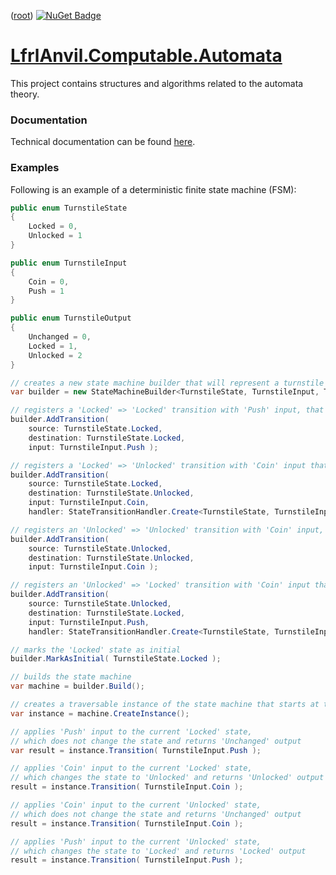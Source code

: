 ﻿([root](https://github.com/CalionVarduk/LfrlAnvil/blob/main/readme.md))
[![NuGet Badge](https://buildstats.info/nuget/LfrlAnvil.Computable.Automata)](https://www.nuget.org/packages/LfrlAnvil.Computable.Automata/)

# [LfrlAnvil.Computable.Automata](https://github.com/CalionVarduk/LfrlAnvil/tree/main/src/LfrlAnvil.Computable/LfrlAnvil.Computable.Automata)

This project contains structures and algorithms related to the automata theory.

### Documentation

Technical documentation can be found [here](https://calionvarduk.github.io/LfrlAnvil/api/LfrlAnvil.Computable.Automata/LfrlAnvil.Computable.Automata.html).

### Examples

Following is an example of a deterministic finite state machine (FSM):
```csharp
public enum TurnstileState
{
    Locked = 0,
    Unlocked = 1
}

public enum TurnstileInput
{
    Coin = 0,
    Push = 1
}

public enum TurnstileOutput
{
    Unchanged = 0,
    Locked = 1,
    Unlocked = 2
}

// creates a new state machine builder that will represent a turnstile state machine
var builder = new StateMachineBuilder<TurnstileState, TurnstileInput, TurnstileOutput>( TurnstileOutput.Unchanged );

// registers a 'Locked' => 'Locked' transition with 'Push' input, that returns the default 'Unchanged' output
builder.AddTransition(
    source: TurnstileState.Locked,
    destination: TurnstileState.Locked,
    input: TurnstileInput.Push );

// registers a 'Locked' => 'Unlocked' transition with 'Coin' input that returns the 'Unlocked' output
builder.AddTransition(
    source: TurnstileState.Locked,
    destination: TurnstileState.Unlocked,
    input: TurnstileInput.Coin,
    handler: StateTransitionHandler.Create<TurnstileState, TurnstileInput, TurnstileOutput>( _ => TurnstileOutput.Unlocked ) );

// registers an 'Unlocked' => 'Unlocked' transition with 'Coin' input, that returns the default 'Unchanged' output
builder.AddTransition(
    source: TurnstileState.Unlocked,
    destination: TurnstileState.Unlocked,
    input: TurnstileInput.Coin );

// registers an 'Unlocked' => 'Locked' transition with 'Coin' input that returns the 'Locked' output
builder.AddTransition(
    source: TurnstileState.Unlocked,
    destination: TurnstileState.Locked,
    input: TurnstileInput.Push,
    handler: StateTransitionHandler.Create<TurnstileState, TurnstileInput, TurnstileOutput>( _ => TurnstileOutput.Locked ) );

// marks the 'Locked' state as initial
builder.MarkAsInitial( TurnstileState.Locked );

// builds the state machine
var machine = builder.Build();

// creates a traversable instance of the state machine that starts at the initial 'Locked' state
var instance = machine.CreateInstance();

// applies 'Push' input to the current 'Locked' state,
// which does not change the state and returns 'Unchanged' output
var result = instance.Transition( TurnstileInput.Push );

// applies 'Coin' input to the current 'Locked' state,
// which changes the state to 'Unlocked' and returns 'Unlocked' output
result = instance.Transition( TurnstileInput.Coin );

// applies 'Coin' input to the current 'Unlocked' state,
// which does not change the state and returns 'Unchanged' output
result = instance.Transition( TurnstileInput.Coin );

// applies 'Push' input to the current 'Unlocked' state,
// which changes the state to 'Locked' and returns 'Locked' output
result = instance.Transition( TurnstileInput.Push );
```
